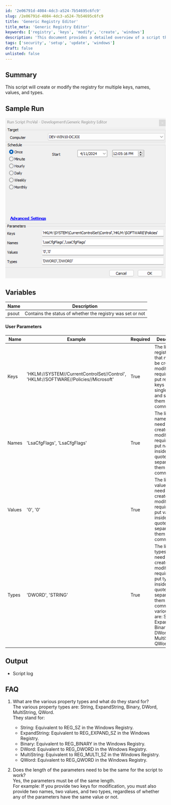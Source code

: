 ```yaml
---
id: '2e06791d-4084-4dc3-a524-7b54695c6fc9'
slug: /2e06791d-4084-4dc3-a524-7b54695c6fc9
title: 'Generic Registry Editor'
title_meta: 'Generic Registry Editor'
keywords: ['registry', 'keys', 'modify', 'create', 'windows']
description: 'This document provides a detailed overview of a script that enables users to create or modify multiple registry keys, including their names, values, and types. It includes sample runs, user parameters, output details, and frequently asked questions regarding registry properties.'
tags: ['security', 'setup', 'update', 'windows']
draft: false
unlisted: false
---
```


## Summary

This script will create or modify the registry for multiple keys, names, values, and types.

## Sample Run

![Sample Run](../../../static/img/docs/2e06791d-4084-4dc3-a524-7b54695c6fc9/image_1.png)

## Variables

| Name  | Description                                           |
|-------|-------------------------------------------------------|
| psout | Contains the status of whether the registry was set or not |

#### User Parameters

| Name                | Example                                                   | Required | Description                                                                                                                                                 |
|---------------------|-----------------------------------------------------------|----------|-------------------------------------------------------------------------------------------------------------------------------------------------------------|
| Keys                | 'HKLM://SYSTEM//CurrentControlSet//Control', 'HKLM://SOFTWARE//Policies//Microsoft' | True     | The list of registry keys that need to be created or modified. It is required to put registry keys inside single quotes and separate them by commas.          |
| Names               | 'LsaCfgFlags', 'LsaCfgFlags'                              | True     | The list of names that need to be created or modified. It is required to put names inside single quotes and separate them by commas.                          |
| Values              | '0', '0'                                                 | True     | The list of values that need to be created or modified. It is required to put values inside single quotes and separate them by commas.                        |
| Types               | 'DWORD', 'STRING'                                       | True     | The list of types that need to be created or modified. It is required to put types inside single quotes and separate them by commas. The various types are: String, ExpandString, Binary, DWord, MultiString, QWord |

## Output

- Script log

## FAQ

1. What are the various property types and what do they stand for?  
   The various property types are: String, ExpandString, Binary, DWord, MultiString, QWord.  
   They stand for:  
   - String: Equivalent to REG_SZ in the Windows Registry.  
   - ExpandString: Equivalent to REG_EXPAND_SZ in the Windows Registry.  
   - Binary: Equivalent to REG_BINARY in the Windows Registry.  
   - DWord: Equivalent to REG_DWORD in the Windows Registry.  
   - MultiString: Equivalent to REG_MULTI_SZ in the Windows Registry.  
   - QWord: Equivalent to REG_QWORD in the Windows Registry.  

2. Does the length of the parameters need to be the same for the script to work?  
   Yes, the parameters must be of the same length.  
   For example: If you provide two keys for modification, you must also provide two names, two values, and two types, regardless of whether any of the parameters have the same value or not.

